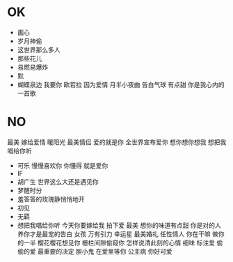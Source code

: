 # OK
- 画心
- 岁月神偷
- 这世界那么多人
- 那些花儿
- 易燃易爆炸
- 默
- 蝴蝶泉边
我要你
欧若拉
因为爱情
月半小夜曲
告白气球
有点甜
你是我心内的一首歌

# NO
最美
嫁给爱情
暖阳光
最美情侣
爱的就是你
全世界宣布爱你
想你想你想我
想把我唱给你听
- 可乐
慢慢喜欢你
你懂得
就是爱你
- IF
- 胡广生
世界这么大还是遇见你
- 梦醒时分
- 羞答答的玫瑰静悄悄地开
- 初见
- 无羁
- 想把我唱给你听
今天你要嫁给我
拍下爱
最美
想你的味道有点甜
你是对的人
养你才是最宠的告白
女孩
万有引力
幸运星
最美婚礼
任性情人
你在干嘛
做你的一半
樱花樱花想见你
栅栏间隙偷窥你
怎样说清此刻的心情
细味
标注爱
偷偷的爱
最重要的决定
胆小鬼
在爱里等你
公主病
你好可爱